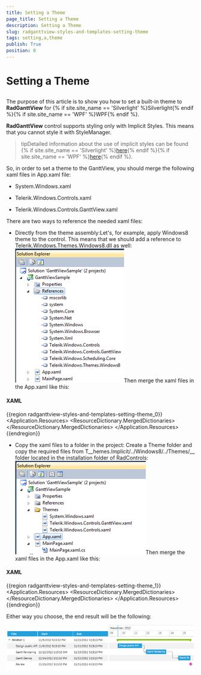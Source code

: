 ```yaml
---
title: Setting a Theme
page_title: Setting a Theme
description: Setting a Theme
slug: radganttview-styles-and-templates-setting-theme
tags: setting,a,theme
publish: True
position: 0
---
```


# Setting a Theme



## 

The purpose of this article is to show you how to set a built-in theme to __RadGanttView__ for {% if site.site_name == 'Silverlight' %}Silverlight{% endif %}{% if site.site_name == 'WPF' %}WPF{% endif %}.

__RadGanttView__ control supports styling only with Implicit Styles. This means that you cannot style it with StyleManager.
       

>tipDetailed information about the use of implicit styles can be found 
       	{% if site.site_name == 'Silverlight' %}[here](http://www.telerik.com/help/silverlight/styling-apperance-implicit-styles-overview.html){% endif %}{% if site.site_name == 'WPF' %}[here](http://www.telerik.com/help/wpf/styling-apperance-implicit-styles-overview.html){% endif %}.

So, in order to set a theme to the GanttView, you should merge the following xaml files in App.xaml file:
      		
      	

* System.Windows.xaml

* Telerik.Windows.Controls.xaml

* Telerik.Windows.Controls.GanttView.xaml



There are two ways to reference the needed xaml files:

* Directly from the theme assembly:Let's, for example, apply Windows8 theme to the control. This means that we should add a reference to Telerik.Windows.Themes.Windows8.dll as well:![ganttview setting theme 1](images/ganttview_setting_theme_1.png)Then merge the xaml files in the App.xaml like this:
      

#### __XAML__

{{region radganttview-styles-and-templates-setting-theme_0}}
	<Application.Resources>
		<ResourceDictionary>
			<ResourceDictionary.MergedDictionaries>
				<ResourceDictionary Source="/Telerik.Windows.Themes.Windows8;component/Themes/System.Windows.xaml"/>
				<ResourceDictionary Source="/Telerik.Windows.Themes.Windows8;component/Themes/Telerik.Windows.Controls.xaml"/>
				<ResourceDictionary Source="/Telerik.Windows.Themes.Windows8;component/Themes/Telerik.Windows.Controls.GanttView.xaml"/>
			</ResourceDictionary.MergedDictionaries>
		</ResourceDictionary>
	</Application.Resources>
	{{endregion}}



* Copy the xaml files to a folder in the project:
        	Create a Theme folder and copy the required files from T__hemes.Implicit/../Windows8/../Themes/__ folder located in the installation folder of RadControls:![ganttview setting theme 2](images/ganttview_setting_theme_2.png)Then merge the xaml files in the App.xaml like this:
      

#### __XAML__

{{region radganttview-styles-and-templates-setting-theme_1}}
	<Application.Resources>
		<ResourceDictionary>
			<ResourceDictionary.MergedDictionaries>
				<ResourceDictionary Source="Themes/System.Windows.xaml" />
				<ResourceDictionary Source="Themes/Telerik.Windows.Controls.xaml" />
				<ResourceDictionary Source="Themes/Telerik.Windows.Controls.GanttView.xaml" />
			</ResourceDictionary.MergedDictionaries>
		</ResourceDictionary>
	</Application.Resources>
	{{endregion}}



Either way you choose, the end result will be the following:

![ganttview metro theme](images/ganttview_metro_theme.png)

